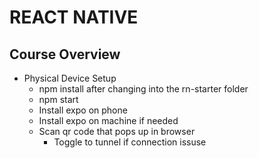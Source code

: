 # REACT NATIVE

## Course Overview

- Physical Device Setup
  - npm install after changing into the rn-starter folder
  - npm start
  - Install expo on phone
  - Install expo on machine if needed
  - Scan qr code that pops up in browser
    - Toggle to tunnel if connection issuse 
